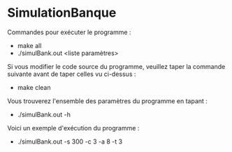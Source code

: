 # SimulationBanque

Commandes pour exécuter le programme :

- make all 
- ./simulBank.out <liste paramètres>

Si vous modifier le code source du programme, veuillez taper la commande suivante avant de taper celles vu ci-dessus :
- make clean

Vous trouverez l'ensemble des paramètres du programme en tapant :

- ./simulBank.out -h

Voici un exemple d'exécution du programme :

- ./simulBank.out -s 300 -c 3 -a 8 -t 3
